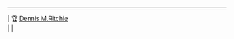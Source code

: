 ---------------------------------------------------------------------------------------------------------------------------------------------------------           

|  🏆 [Dennis M.Ritchie]( https://amturing.acm.org/award_winners/ritchie_1506389.cfm)                    
|
|
